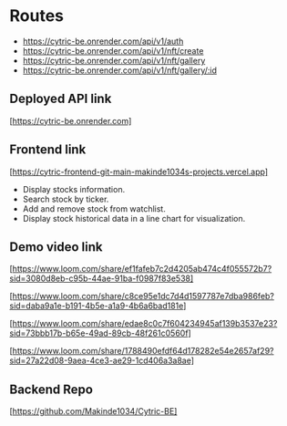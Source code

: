 # Routes

- https://cytric-be.onrender.com/api/v1/auth 
- https://cytric-be.onrender.com/api/v1/nft/create
- https://cytric-be.onrender.com/api/v1/nft/gallery
- https://cytric-be.onrender.com/api/v1/nft/gallery/:id


## Deployed API link
[https://cytric-be.onrender.com]

## Frontend link
[https://cytric-frontend-git-main-makinde1034s-projects.vercel.app]

- Display stocks information.
- Search stock by ticker.
- Add and remove stock from watchlist.
- Display stock historical data in a line chart for visualization.

## Demo video link

[https://www.loom.com/share/ef1fafeb7c2d4205ab474c4f055572b7?sid=3080d8eb-c95b-44ae-91ba-f0987f83e538]

[https://www.loom.com/share/c8ce95e1dc7d4d1597787e7dba986feb?sid=daba9a1e-b191-4b5e-a1a9-4b6a6bad181e]

[https://www.loom.com/share/edae8c0c7f604234945af139b3537e23?sid=73bbb17b-b65e-49ad-89cb-48f261c0560f]

[https://www.loom.com/share/1788490efdf64d178282e54e2657af29?sid=27a22d08-9aea-4ce3-ae29-1cd406a3a8ae]


## Backend Repo
[https://github.com/Makinde1034/Cytric-BE]



